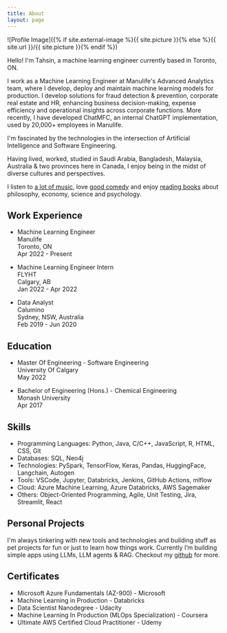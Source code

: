 ```yaml
---
title: About
layout: page
---
```

![Profile Image]({% if site.external-image %}{{ site.picture }}{% else %}{{ site.url }}/{{ site.picture }}{% endif %})

<p>Hello! I'm Tahsin, a machine learning engineer currently based in Toronto, ON.</p>
<p>I work as a Machine Learning Engineer at Manulife's Advanced Analytics team, where I develop, deploy and maintain machine learning models for production. I develop solutions for fraud detection & prevention, corporate real estate and HR, enhancing business decision-making, expense efficiency and operational insights across corporate functions. More recently, I have developed ChatMFC, an internal ChatGPT implementation, used by 20,000+ employees in Manulife.</p>
<p>I'm fascinated by the technologies in the intersection of Artificial Intelligence and Software Engineering.</p>
<p>Having lived, worked, studied in Saudi Arabia, Bangladesh, Malaysia, Australia & two provinces here in Canada, I enjoy being in the midst of diverse cultures and perspectives.</p>
<p>I listen to <a href="https://open.spotify.com/playlist/37i9dQZF1Epq6nHyI9Xsja?si=ce5bbc0aa7ec45c3&nd=1">a lot of music</a>, love <a href="https://www.linkedin.com/in/tahsinac/">good comedy</a> and enjoy <a href="https://app.thestorygraph.com/profile/tahsinac">reading books</a> about philosophy, economy, science and psychology.</p>

<h2>Work Experience</h2>
<ul>
	<li>
		<p>Machine Learning Engineer<br>
		Manulife<br>
		Toronto, ON<br>
		Apr 2022 - Present</p>
	</li>
	<li>
		<p>Machine Learning Engineer Intern<br>
		FLYHT<br>
		Calgary, AB<br>
		Jan 2022 - Apr 2022</p>
	</li>
	<li>
		<p>Data Analyst<br>
		Calumino<br>
		Sydney, NSW, Australia<br>
		Feb 2019 - Jun 2020</p>
	</li>
</ul>

<h2>Education</h2>
<ul>
	<li>
		<p>Master Of Engineering - Software Engineering<br>
		University Of Calgary<br>
		May 2022</p>
	</li>
	<li>
		<p>Bachelor of Engineering (Hons.) - Chemical Engineering<br>
		Monash University<br>
		Apr 2017</p>
	</li>
</ul>

<h2>Skills</h2>
<ul class="skill-list">
	<li>Programming Languages: Python, Java, C/C++, JavaScript, R, HTML, CSS, Git </li>
	<li>Databases: SQL, Neo4j </li>
	<li>Technologies: PySpark, TensorFlow, Keras, Pandas, HuggingFace, Langchain, Autogen</li>
	<li>Tools:  VSCode, Jupyter, Databricks, Jenkins, GitHub Actions, mlflow</li>
	<li> Cloud: Azure Machine Learning, Azure Databricks, AWS Sagemaker </li>
	<li>Others: Object-Oriented Programming, Agile, Unit Testing, Jira, Streamlit, React</li>
</ul>

<h2>Personal Projects</h2>
<p>I'm always tinkering with new tools and technologies and building stuff as pet projects for fun or just to learn how things work. Currently I’m building simple apps using LLMs, LLM agents & RAG. Checkout my <a href="https://github.com/tahsinac">github</a> for more.</p>


<h2>Certificates</h2>
<ul>
	<li>Microsoft Azure Fundamentals (AZ-900) - Microsoft</li>
	<li>Machine Learning in Production - Databricks </li>
	<li>Data Scientist Nanodegree - Udacity</li>
	<li>Machine Learning In Production (MLOps Specialization) - Coursera</li>
	<li>Ultimate AWS Certified Cloud Practitioner - Udemy</li>
</ul>

